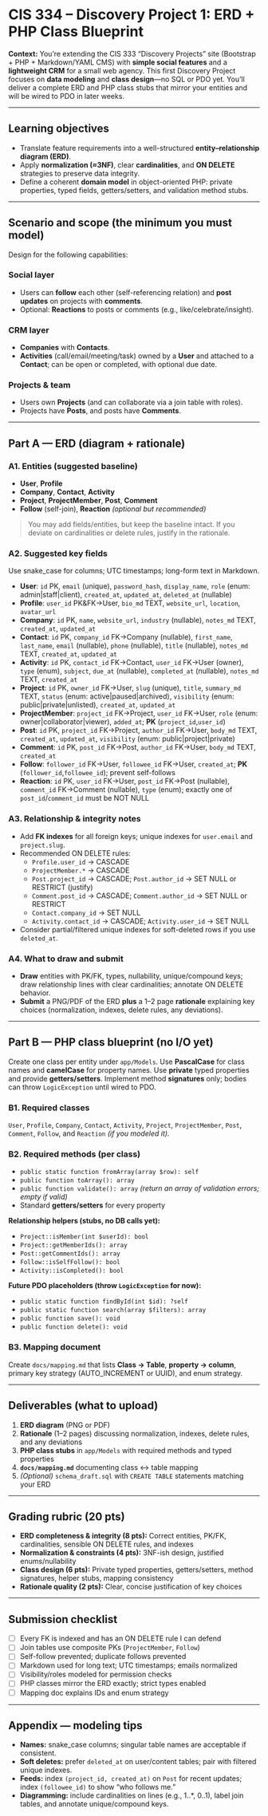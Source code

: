 # CIS 334 – Discovery Project 1: ERD + PHP Class Blueprint

**Context:** You’re extending the CIS 333 “Discovery Projects” site (Bootstrap + PHP + Markdown/YAML CMS) with **simple social features** and a **lightweight CRM** for a small web agency. This first Discovery Project focuses on **data modeling** and **class design**—no SQL or PDO yet. You’ll deliver a complete ERD and PHP class stubs that mirror your entities and will be wired to PDO in later weeks.

---

## Learning objectives
- Translate feature requirements into a well-structured **entity–relationship diagram (ERD)**.
- Apply **normalization (≈3NF)**, clear **cardinalities**, and **ON DELETE** strategies to preserve data integrity.
- Define a coherent **domain model** in object-oriented PHP: private properties, typed fields, getters/setters, and validation method stubs.

---

## Scenario and scope (the minimum you must model)
Design for the following capabilities:

### Social layer
- Users can **follow** each other (self-referencing relation) and **post updates** on projects with **comments**.
- Optional: **Reactions** to posts or comments (e.g., like/celebrate/insight).

### CRM layer
- **Companies** with **Contacts**.
- **Activities** (call/email/meeting/task) owned by a **User** and attached to a **Contact**; can be open or completed, with optional due date.

### Projects & team
- Users own **Projects** (and can collaborate via a join table with roles).
- Projects have **Posts**, and posts have **Comments**.

---

## Part A — ERD (diagram + rationale)

### A1. Entities (suggested baseline)
- **User**, **Profile**
- **Company**, **Contact**, **Activity**
- **Project**, **ProjectMember**, **Post**, **Comment**
- **Follow** (self-join), **Reaction** *(optional but recommended)*

> You may add fields/entities, but keep the baseline intact. If you deviate on cardinalities or delete rules, justify in the rationale.

### A2. Suggested key fields
Use snake_case for columns; UTC timestamps; long-form text in Markdown.

- **User**: `id` PK, `email` (unique), `password_hash`, `display_name`, `role` (enum: admin|staff|client), `created_at`, `updated_at`, `deleted_at` (nullable)
- **Profile**: `user_id` PK&FK→User, `bio_md` TEXT, `website_url`, `location`, `avatar_url`
- **Company**: `id` PK, `name`, `website_url`, `industry` (nullable), `notes_md` TEXT, `created_at`, `updated_at`
- **Contact**: `id` PK, `company_id` FK→Company (nullable), `first_name`, `last_name`, `email` (nullable), `phone` (nullable), `title` (nullable), `notes_md` TEXT, `created_at`, `updated_at`
- **Activity**: `id` PK, `contact_id` FK→Contact, `user_id` FK→User (owner), `type` (enum), `subject`, `due_at` (nullable), `completed_at` (nullable), `notes_md` TEXT, `created_at`
- **Project**: `id` PK, `owner_id` FK→User, `slug` (unique), `title`, `summary_md` TEXT, `status` (enum: active|paused|archived), `visibility` (enum: public|private|unlisted), `created_at`, `updated_at`
- **ProjectMember**: `project_id` FK→Project, `user_id` FK→User, `role` (enum: owner|collaborator|viewer), `added_at`; **PK** (`project_id`,`user_id`)
- **Post**: `id` PK, `project_id` FK→Project, `author_id` FK→User, `body_md` TEXT, `created_at`, `updated_at`, `visibility` (enum: public|project|private)
- **Comment**: `id` PK, `post_id` FK→Post, `author_id` FK→User, `body_md` TEXT, `created_at`
- **Follow**: `follower_id` FK→User, `followee_id` FK→User, `created_at`; **PK** (`follower_id`,`followee_id`); prevent self-follows
- **Reaction**: `id` PK, `user_id` FK→User, `post_id` FK→Post (nullable), `comment_id` FK→Comment (nullable), `type` (enum); exactly one of `post_id`/`comment_id` must be NOT NULL

### A3. Relationship & integrity notes
- Add **FK indexes** for all foreign keys; unique indexes for `user.email` and `project.slug`.
- Recommended ON DELETE rules:
  - `Profile.user_id` → CASCADE
  - `ProjectMember.*` → CASCADE
  - `Post.project_id` → CASCADE; `Post.author_id` → SET NULL or RESTRICT (justify)
  - `Comment.post_id` → CASCADE; `Comment.author_id` → SET NULL or RESTRICT
  - `Contact.company_id` → SET NULL
  - `Activity.contact_id` → CASCADE; `Activity.user_id` → SET NULL
- Consider partial/filtered unique indexes for soft-deleted rows if you use `deleted_at`.

### A4. What to draw and submit
- **Draw** entities with PK/FK, types, nullability, unique/compound keys; draw relationship lines with clear cardinalities; annotate ON DELETE behavior.
- **Submit** a PNG/PDF of the ERD **plus** a 1–2 page **rationale** explaining key choices (normalization, indexes, delete rules, any deviations).

---

## Part B — PHP class blueprint (no I/O yet)
Create one class per entity under `app/Models`. Use **PascalCase** for class names and **camelCase** for property names. Use **private** typed properties and provide **getters/setters**. Implement method **signatures** only; bodies can throw `LogicException` until wired to PDO.

### B1. Required classes
`User`, `Profile`, `Company`, `Contact`, `Activity`, `Project`, `ProjectMember`, `Post`, `Comment`, `Follow`, and `Reaction` *(if you modeled it).*

### B2. Required methods (per class)
- `public static function fromArray(array $row): self`  
- `public function toArray(): array`  
- `public function validate(): array` *(return an array of validation errors; empty if valid)*  
- Standard **getters/setters** for every property

**Relationship helpers (stubs, no DB calls yet):**
- `Project::isMember(int $userId): bool`
- `Project::getMemberIds(): array`
- `Post::getCommentIds(): array`
- `Follow::isSelfFollow(): bool`
- `Activity::isCompleted(): bool`

**Future PDO placeholders (throw `LogicException` for now):**
- `public static function findById(int $id): ?self`
- `public static function search(array $filters): array`
- `public function save(): void`
- `public function delete(): void`

### B3. Mapping document
Create `docs/mapping.md` that lists **Class → Table**, **property → column**, primary key strategy (AUTO_INCREMENT or UUID), and enum strategy.

---

## Deliverables (what to upload)
1. **ERD diagram** (PNG or PDF)
2. **Rationale** (1–2 pages) discussing normalization, indexes, delete rules, and any deviations
3. **PHP class stubs** in `app/Models` with required methods and typed properties
4. **`docs/mapping.md`** documenting class ↔ table mapping
5. *(Optional)* `schema_draft.sql` with `CREATE TABLE` statements matching your ERD

---

## Grading rubric (20 pts)
- **ERD completeness & integrity (8 pts):** Correct entities, PK/FK, cardinalities, sensible ON DELETE rules, and indexes
- **Normalization & constraints (4 pts):** 3NF-ish design, justified enums/nullability
- **Class design (6 pts):** Private typed properties, getters/setters, method signatures, helper stubs, mapping consistency
- **Rationale quality (2 pts):** Clear, concise justification of key choices

---

## Submission checklist
- [ ] Every FK is indexed and has an ON DELETE rule I can defend
- [ ] Join tables use composite PKs (`ProjectMember`, `Follow`)
- [ ] Self-follow prevented; duplicate follows prevented
- [ ] Markdown used for long text; UTC timestamps; emails normalized
- [ ] Visibility/roles modeled for permission checks
- [ ] PHP classes mirror the ERD exactly; strict types enabled
- [ ] Mapping doc explains IDs and enum strategy

---

## Appendix — modeling tips
- **Names:** snake_case columns; singular table names are acceptable if consistent.
- **Soft deletes:** prefer `deleted_at` on user/content tables; pair with filtered unique indexes.
- **Feeds:** index `(project_id, created_at)` on `Post` for recent updates; index `(followee_id)` to show “who follows me.”
- **Diagramming:** include cardinalities on lines (e.g., 1..*, 0..1), label join tables, and annotate unique/compound keys.

